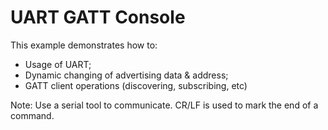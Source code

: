 # UART GATT Console

This example demonstrates how to:

* Usage of UART;
* Dynamic changing of advertising data & address;
* GATT client operations (discovering, subscribing, etc)

Note: Use a serial tool to communicate. CR/LF is used
      to mark the end of a command.
